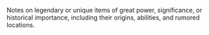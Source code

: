 Notes on legendary or unique items of great power, significance, or historical importance, including their origins, abilities, and rumored locations.
